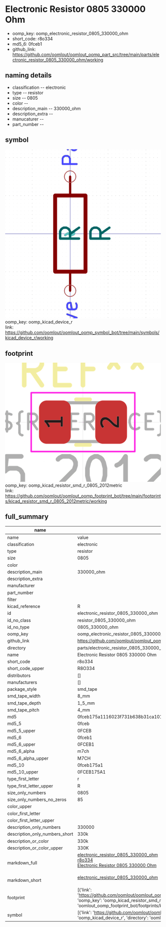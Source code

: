 # Electronic Resistor 0805 330000 Ohm

  
* oomp_key: oomp_electronic_resistor_0805_330000_ohm 
* short_code: r8o334
* md5_6: 0fceb1  
* github_link: https://github.com/oomlout/oomlout_oomp_part_src/tree/main/parts/electronic_resistor_0805_330000_ohm/working  
## naming details
* classification -- electronic
* type -- resistor
* size -- 0805
* color -- 
* description_main -- 330000_ohm
* description_extra -- 
* manucaturer -- 
* part_number -- 



## symbol

![](symbol/0/working/working_600.png)  
oomp_key: oomp_kicad_device_r  
link: https://github.com/oomlout/oomlout_oomp_symbol_bot/tree/main/symbols/kicad_device_r/working  

## footprint

![](footprint/0/working/working_600.png)  
oomp_key: oomp_kicad_resistor_smd_r_0805_2012metric  
link: https://github.com/oomlout/oomlout_oomp_footprint_bot/tree/main/footprints/kicad_resistor_smd_r_0805_2012metric/working  

## full_summary
| name | value | 
| --- | --- | 
| name | value | 
| classification | electronic | 
| type | resistor | 
| size | 0805 | 
| color |  | 
| description_main | 330000_ohm | 
| description_extra |  | 
| manufacturer |  | 
| part_number |  | 
| filter |  | 
| kicad_reference | R | 
| id | electronic_resistor_0805_330000_ohm | 
| id_no_class | resistor_0805_330000_ohm | 
| id_no_type | 0805_330000_ohm | 
| oomp_key | oomp_electronic_resistor_0805_330000_ohm | 
| github_link | https://github.com/oomlout/oomlout_oomp_part_src/tree/main/parts/electronic_resistor_0805_330000_ohm/working | 
| directory | parts/electronic_resistor_0805_330000_ohm | 
| name | Electronic Resistor 0805 330000 Ohm | 
| short_code | r8o334 | 
| short_code_upper | R8O334 | 
| distributors | [] | 
| manufacturers | [] | 
| package_style | smd_tape | 
| smd_tape_width | 8_mm | 
| smd_tape_depth | 1_5_mm | 
| smd_tape_pitch | 4_mm | 
| md5 | 0fceb175a1116023f731b638b31ca101 | 
| md5_5 | 0fceb | 
| md5_5_upper | 0FCEB | 
| md5_6 | 0fceb1 | 
| md5_6_upper | 0FCEB1 | 
| md5_6_alpha | m7ch | 
| md5_6_alpha_upper | M7CH | 
| md5_10 | 0fceb175a1 | 
| md5_10_upper | 0FCEB175A1 | 
| type_first_letter | r | 
| type_first_letter_upper | R | 
| size_only_numbers | 0805 | 
| size_only_numbers_no_zeros | 85 | 
| color_upper |  | 
| color_first_letter |  | 
| color_first_letter_upper |  | 
| description_only_numbers | 330000 | 
| description_only_numbers_short | 330k | 
| description_or_color | 330k | 
| description_or_color_upper | 330K | 
| markdown_full | [electronic_resistor_0805_330000_ohm](https://github.com/oomlout/oomlout_oomp_part_src/tree/main/parts/electronic_resistor_0805_330000_ohm/working)<br>[r8o334](https://github.com/oomlout/oomlout_oomp_part_src/tree/main/parts/electronic_resistor_0805_330000_ohm/working)<br>[Electronic Resistor 0805 330000 Ohm](https://github.com/oomlout/oomlout_oomp_part_src/tree/main/parts/electronic_resistor_0805_330000_ohm/working)<br><br> | 
| markdown_short | [electronic_resistor_0805_330000_ohm](https://github.com/oomlout/oomlout_oomp_part_src/tree/main/parts/electronic_resistor_0805_330000_ohm/working)<br><br> | 
| footprint | [{'link': 'https://github.com/oomlout/oomlout_oomp_footprint_bot/tree/main/foootprntss/kicad_resistor_smd_r_0805_2012metric', 'oomp_key': 'oomp_kicad_resistor_smd_r_0805_2012metric', 'directory': 'oomlout_oomp_footprint_bot/footprints/kicad_resistor_smd_r_0805_2012metric//working/working.kicad_mod'}] | 
| symbol | [{'link': 'https://github.com/oomlout/oomlout_oomp_symbol_bot/tree/main/symbols/kicad_device_r', 'oomp_key': 'oomp_kicad_device_r', 'directory': 'oomlout_oomp_symbol_bot/symbols/kicad_device_r//working/working.kicad_sym'}] | 
